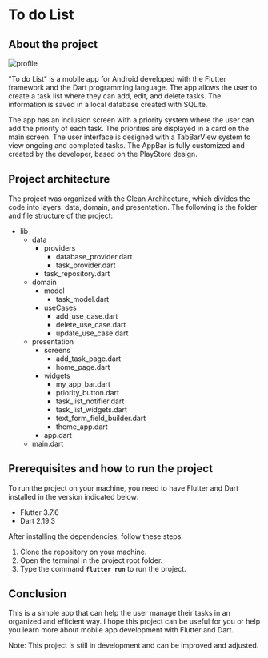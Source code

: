 # **To do List**

## **About the project**
![profile](https://user-images.githubusercontent.com/88117244/229944650-b31e0f0c-d13d-47f9-851b-74851d66e618.png)


"To do List" is a mobile app for Android developed with the Flutter framework and the Dart programming language. The app allows the user to create a task list where they can add, edit, and delete tasks. The information is saved in a local database created with SQLite.

The app has an inclusion screen with a priority system where the user can add the priority of each task. The priorities are displayed in a card on the main screen. The user interface is designed with a TabBarView system to view ongoing and completed tasks. The AppBar is fully customized and created by the developer, based on the PlayStore design.

## **Project architecture**

The project was organized with the Clean Architecture, which divides the code into layers: data, domain, and presentation. The following is the folder and file structure of the project:

- lib
    - data
        - providers
            - database_provider.dart
            - task_provider.dart
        - task_repository.dart
    - domain
        - model
            - task_model.dart
        - useCases
            - add_use_case.dart
            - delete_use_case.dart
            - update_use_case.dart
    - presentation
        - screens
            - add_task_page.dart
            - home_page.dart
        - widgets
            - my_app_bar.dart
            - priority_button.dart
            - task_list_notifier.dart
            - task_list_widgets.dart
            - text_form_field_builder.dart
            - theme_app.dart
        - app.dart
    - main.dart

## **Prerequisites and how to run the project**

To run the project on your machine, you need to have Flutter and Dart installed in the version indicated below:

- Flutter 3.7.6
- Dart 2.19.3

After installing the dependencies, follow these steps:

1. Clone the repository on your machine.
2. Open the terminal in the project root folder.
3. Type the command **`flutter run`** to run the project.

## **Conclusion**

This is a simple app that can help the user manage their tasks in an organized and efficient way. I hope this project can be useful for you or help you learn more about mobile app development with Flutter and Dart.

Note: This project is still in development and can be improved and adjusted.
